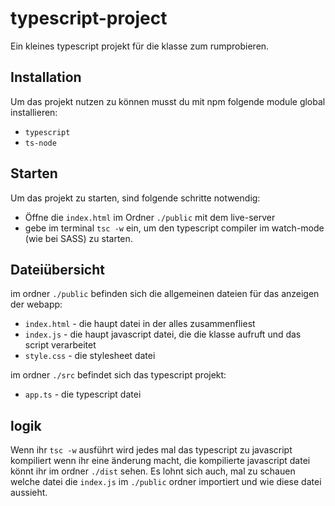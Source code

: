 # typescript-project
Ein kleines typescript projekt für die klasse zum rumprobieren.

## Installation

Um das projekt nutzen zu können musst du mit npm folgende module global installieren:
- `typescript`
- `ts-node`

## Starten

Um das projekt zu starten, sind folgende schritte notwendig:
- Öffne die `index.html` im Ordner `./public` mit dem live-server
- gebe im terminal `tsc -w` ein, um den typescript compiler im watch-mode (wie bei SASS) zu starten.

## Dateiübersicht

im ordner `./public` befinden sich die allgemeinen dateien für das anzeigen der webapp:
- `index.html` - die haupt datei in der alles zusammenfliest
- `index.js` - die haupt javascript datei, die die klasse aufruft und das script verarbeitet
- `style.css` - die stylesheet datei

im ordner `./src` befindet sich das typescript projekt:
- `app.ts` - die typescript datei

## logik

Wenn ihr `tsc -w` ausführt wird jedes mal das typescript zu javascript kompiliert wenn ihr eine änderung macht, die kompilierte javascript datei könnt ihr im ordner `./dist` sehen. Es lohnt sich auch, mal zu schauen welche datei die `index.js` im `./public` ordner importiert und wie diese datei aussieht.
